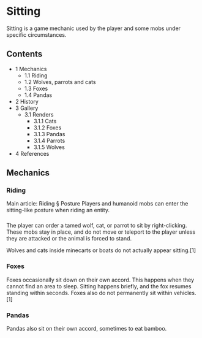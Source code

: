 # Sitting
Sitting is a game mechanic used by the player and some mobs under specific circumstances.

## Contents
- 1 Mechanics
	- 1.1 Riding
	- 1.2 Wolves, parrots and cats
	- 1.3 Foxes
	- 1.4 Pandas
- 2 History
- 3 Gallery
	- 3.1 Renders
		- 3.1.1 Cats
		- 3.1.2 Foxes
		- 3.1.3 Pandas
		- 3.1.4 Parrots
		- 3.1.5 Wolves
- 4 References

## Mechanics
### Riding
Main article: Riding § Posture
Players and humanoid mobs can enter the sitting-like posture when riding an entity.

### 
The player can order a tamed wolf, cat, or parrot to sit by right-clicking. These mobs stay in place, and do not move or teleport to the player unless they are attacked or the animal is forced to stand.

Wolves and cats inside minecarts or boats do not actually appear sitting.[1]

### Foxes
Foxes occasionally sit down on their own accord. This happens when they cannot find an area to sleep. Sitting happens briefly, and the fox resumes standing within seconds. Foxes also do not permanently sit within vehicles.[1]

### Pandas
Pandas also sit on their own accord, sometimes to eat bamboo.

